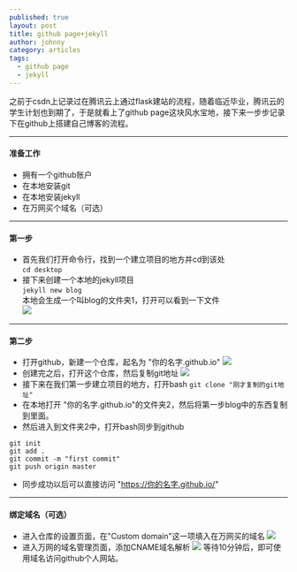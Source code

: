 ```yaml
---
published: true
layout: post
title: github page+jekyll
author: johnny
category: articles
tags:
  - github page
  - jekyll
---  
```


之前于csdn上记录过在腾讯云上通过flask建站的流程，随着临近毕业，腾讯云的学生计划也到期了，于是就看上了github page这块风水宝地，接下来一步步记录下在github上搭建自己博客的流程。  
<!-- more -->

---------------------------------------  

#### 准备工作
- 拥有一个github账户
- 在本地安装git
- 在本地安装jekyll
- 在万网买个域名（可选）  

---------------------------------------  

#### 第一步
- 首先我们打开命令行，找到一个建立项目的地方并cd到该处  
``` cd desktop ```  
- 接下来创建一个本地的jekyll项目  
``` jekyll new blog ```  
本地会生成一个叫blog的文件夹1，打开可以看到一下文件  
![](/images/github_page_1.png)  

---------------------------------------  

#### 第二步
- 打开github，新建一个仓库，起名为 "你的名字.github.io"
![](/images/github_page_2.png)
- 创建完之后，打开这个仓库，然后复制git地址
![](/images/github_page_3.png)
- 接下来在我们第一步建立项目的地方，打开bash
``` git clone "刚才复制的git地址" ```
- 在本地打开 "你的名字.github.io"的文件夹2，然后将第一步blog中的东西复制到里面。    
- 然后进入到文件夹2中，打开bash同步到github  
```
git init
git add .
git commit -m "first commit"
git push origin master
```  
- 同步成功以后可以直接访问 "https://你的名字.github.io/"

---------------------------------------  

#### 绑定域名（可选）
- 进入仓库的设置页面，在"Custom domain"这一项填入在万网买的域名
![](/images/github_page_4.png)
- 进入万网的域名管理页面，添加CNAME域名解析
![](/images/github_page_5.png)
等待10分钟后，即可使用域名访问github个人网站。









